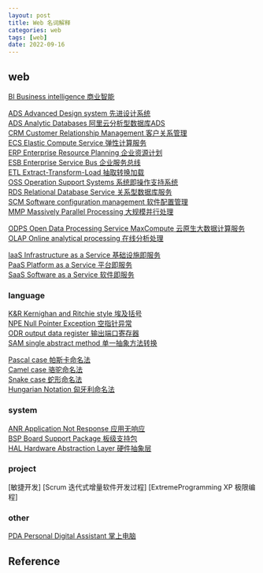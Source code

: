 ```yaml
---
layout: post
title: Web 名词解释
categories: web
tags: [web]
date: 2022-09-16
---
```


## web

[BI Business intelligence 商业智能](https://en.wikipedia.org/wiki/Business_intelligence)  

[ADS Advanced Design system 先进设计系统](https://baike.baidu.com/item/ADS/10365564?fr=aladdin)  
[ADS Analytic Databases 阿里云分析型数据库ADS](http://www.meiyingqishi.cn/daijinquan/156.html)  
[CRM Customer Relationship Management 客户关系管理](https://baike.baidu.com/item/%E5%AE%A2%E6%88%B7%E5%85%B3%E7%B3%BB%E7%AE%A1%E7%90%86/254554?fromtitle=CRM&fromid=165070&fromModule=lemma_search-box)  
[ECS Elastic Compute Service 弹性计算服务](https://help.aliyun.com/document_detail/25367.html)  
[ERP Enterprise Resource Planning 企业资源计划](https://baike.baidu.com/item/%E4%BC%81%E4%B8%9A%E8%B5%84%E6%BA%90%E8%AE%A1%E5%88%92/25984?fromModule=lemma_search-box&fromtitle=ERP&fromid=22997)  
[ESB Enterprise Service Bus 企业服务总线](https://baike.baidu.com/item/%E4%BC%81%E4%B8%9A%E6%9C%8D%E5%8A%A1%E6%80%BB%E7%BA%BF/8790284?fromtitle=ESB&fromid=8742700&fr=aladdi)  
[ETL Extract-Transform-Load 抽取转换加载](https://baike.baidu.com/item/ETL/1251949?fromModule=lemma_search-box)  
[OSS Operation Support Systems 系统即操作支持系统](https://baike.baidu.com/item/OSS/3505559?fromModule=lemma_search-box)  
[RDS Relational Database Service 关系型数据库服务](https://baike.baidu.com/item/rds/1236881?fr=aladdin)  
[SCM Software configuration management 软件配置管理](https://baike.baidu.com/item/scm/2039966?fr=aladdin)  
[MMP Massively Parallel Processing 大规模并行处理](https://www.factioninc.com/blog/it-challenges/massively-parallel-processing/)  

[ODPS Open Data Processing Service MaxCompute 云原生大数据计算服务](https://help.aliyun.com/product/27797.html)  
[OLAP Online analytical processing 在线分析处理](https://en.wikipedia.org/wiki/Online_analytical_processing)  

[IaaS Infrastructure as a Service 基础设施即服务](https://baike.baidu.com/item/IaaS/5863121?fr=aladdin)  
[PaaS Platform as a Service 平台即服务](https://baike.baidu.com/item/PaaS?fromModule=lemma_search-box)  
[SaaS Software as a Service 软件即服务](https://baike.baidu.com/item/SaaS/6703273?fr=aladdin)  

### language

[K&R Kernighan and Ritchie style 埃及括号](https://google.github.io/styleguide/javaguide.html#s4.1.2-blocks-k-r-style)  
[NPE Null Pointer Exception 空指针异常](https://baike.baidu.com/item/NPE/2807869?fr=aladdin)  
[ODR output data register 输出端口寄存器](https://baike.baidu.com/item/ODR/18896761?fr=aladdin)  
[SAM single abstract method 单一抽象方法转换](https://kotlinlang.org/docs/java-interop.html#sam-conversions)  

[Pascal case 帕斯卡命名法]()  
[Camel case 骆驼命名法](https://en.wikipedia.org/wiki/Camel_case)  
[Snake case 蛇形命名法]()  
[Hungarian Notation 匈牙利命名法](https://en.wikipedia.org/wiki/Hungarian_notation)  

### system

[ANR Application Not Response 应用无响应](https://www.baidu.com/link?url=g-ym6GUelzH7uBlSeRsXM2irSRxNwroZMTyr9bWtANOFUjeJ5ffGfi8wKB1KVOJplb9Zhg9n2CWHjz14swTEbq&wd=&eqid=dd116fec0000e0a500000006632add6b)  
[BSP Board Support Package 板级支持包](https://baike.baidu.com/item/%E6%9D%BF%E7%BA%A7%E6%94%AF%E6%8C%81%E5%8C%85/4279583?fromtitle=bsp&fromid=4668372&fr=aladdin)  
[HAL Hardware Abstraction Layer 硬件抽象层](https://baike.baidu.com/item/%E7%A1%AC%E4%BB%B6%E6%8A%BD%E8%B1%A1%E5%B1%82/9084603?fromtitle=HAL&fromid=9201&fr=aladdin)    

### project

[敏捷开发]
[Scrum 迭代式增量软件开发过程]
[ExtremeProgramming XP 极限编程]

### other

[PDA Personal Digital Assistant 掌上电脑](https://baike.baidu.com/item/%E6%8E%8C%E4%B8%8A%E7%94%B5%E8%84%91/576782?fromtitle=pda&fromid=111022&fr=aladdin)  



## Reference
